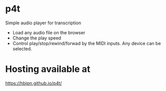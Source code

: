# p4t
Simple audio player for transcription
* Load any audio file on the browser
* Change the play speed
* Control play/stop/rewind/forwad by the MIDI inputs. Any device can be selected.

# Hosting available at 
https://hbjpn.github.io/p4t/
